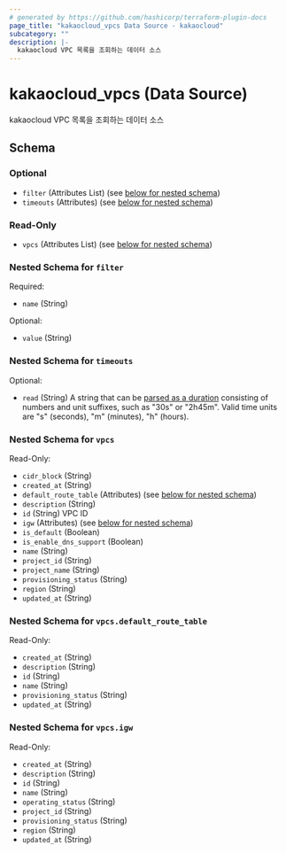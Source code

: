 ```yaml
---
# generated by https://github.com/hashicorp/terraform-plugin-docs
page_title: "kakaocloud_vpcs Data Source - kakaocloud"
subcategory: ""
description: |-
  kakaocloud VPC 목록을 조회하는 데이터 소스
---
```


# kakaocloud_vpcs (Data Source)

kakaocloud VPC 목록을 조회하는 데이터 소스



<!-- schema generated by tfplugindocs -->
## Schema

### Optional

- `filter` (Attributes List) (see [below for nested schema](#nestedatt--filter))
- `timeouts` (Attributes) (see [below for nested schema](#nestedatt--timeouts))

### Read-Only

- `vpcs` (Attributes List) (see [below for nested schema](#nestedatt--vpcs))

<a id="nestedatt--filter"></a>
### Nested Schema for `filter`

Required:

- `name` (String)

Optional:

- `value` (String)


<a id="nestedatt--timeouts"></a>
### Nested Schema for `timeouts`

Optional:

- `read` (String) A string that can be [parsed as a duration](https://pkg.go.dev/time#ParseDuration) consisting of numbers and unit suffixes, such as "30s" or "2h45m". Valid time units are "s" (seconds), "m" (minutes), "h" (hours).


<a id="nestedatt--vpcs"></a>
### Nested Schema for `vpcs`

Read-Only:

- `cidr_block` (String)
- `created_at` (String)
- `default_route_table` (Attributes) (see [below for nested schema](#nestedatt--vpcs--default_route_table))
- `description` (String)
- `id` (String) VPC ID
- `igw` (Attributes) (see [below for nested schema](#nestedatt--vpcs--igw))
- `is_default` (Boolean)
- `is_enable_dns_support` (Boolean)
- `name` (String)
- `project_id` (String)
- `project_name` (String)
- `provisioning_status` (String)
- `region` (String)
- `updated_at` (String)

<a id="nestedatt--vpcs--default_route_table"></a>
### Nested Schema for `vpcs.default_route_table`

Read-Only:

- `created_at` (String)
- `description` (String)
- `id` (String)
- `name` (String)
- `provisioning_status` (String)
- `updated_at` (String)


<a id="nestedatt--vpcs--igw"></a>
### Nested Schema for `vpcs.igw`

Read-Only:

- `created_at` (String)
- `description` (String)
- `id` (String)
- `name` (String)
- `operating_status` (String)
- `project_id` (String)
- `provisioning_status` (String)
- `region` (String)
- `updated_at` (String)
